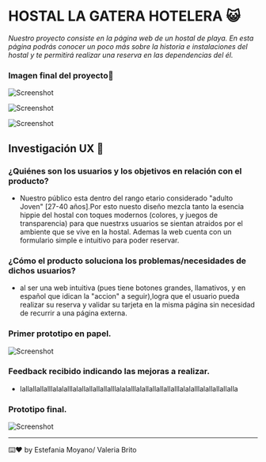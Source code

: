 # HOSTAL LA GATERA HOTELERA :smiley_cat:

_Nuestro proyecto consiste en la página web de un hostal de playa. En esta página podrás conocer un poco más sobre la historia e instalaciones del hostal y te permitirá realizar una reserva en las dependencias del él._

### Imagen final del proyecto:ocean:

![Screenshot](screenshot.png)

![Screenshot](screenshot.png)

![Screenshot](screenshot.png)

## Investigación UX :mag_right:

### ¿Quiénes son los usuarios y los objetivos en relación con el producto?
* Nuestro público esta dentro del rango etario considerado "adulto Joven" [27-40 años].Por esto nuesto diseño mezcla 
tanto la esencia hippie del hostal con toques modernos (colores, y juegos de transparencia) para que nuestrxs
usuarios se sientan atraidos por el ambiente que se vive en la hostal. Ademas la web cuenta con un formulario simple e intuitivo para poder reservar.

### ¿Cómo el producto soluciona los problemas/necesidades de dichos usuarios?
* al ser una web intuitiva (pues tiene botones grandes, llamativos, y en español que idican la "accion" a seguir),logra que el usuario pueda realizar su reserva y validar su tarjeta en la misma página sin necesidad de recurrir a una página externa. 

### Primer prototipo en papel.

![Screenshot](screenshot.png)

### Feedback recibido indicando las mejoras a realizar.
* lallallallalllalalalllalallallallallalllalalalllalallallallallalllalalalllalallallallalla

### Prototipo final.

![Screenshot](screenshot.png)

---
⌨️❤️ by Estefania Moyano/ Valeria Brito
